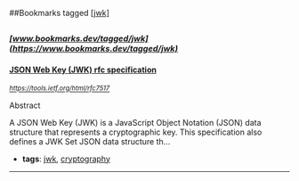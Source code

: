 ##Bookmarks tagged [[jwk]](https://www.bookmarks.dev?q=[jwk])

_<sup><sup>[www.bookmarks.dev/tagged/jwk](https://www.bookmarks.dev/tagged/jwk)</sup></sup>_
---
#### [JSON Web Key (JWK) rfc specification](https://tools.ietf.org/html/rfc7517)
_<sup>https://tools.ietf.org/html/rfc7517</sup>_

Abstract

   A JSON Web Key (JWK) is a JavaScript Object Notation (JSON) data
   structure that represents a cryptographic key.  This specification
   also defines a JWK Set JSON data structure th...
* **tags**: [jwk](../tagged/jwk.md), [cryptography](../tagged/cryptography.md)
---
